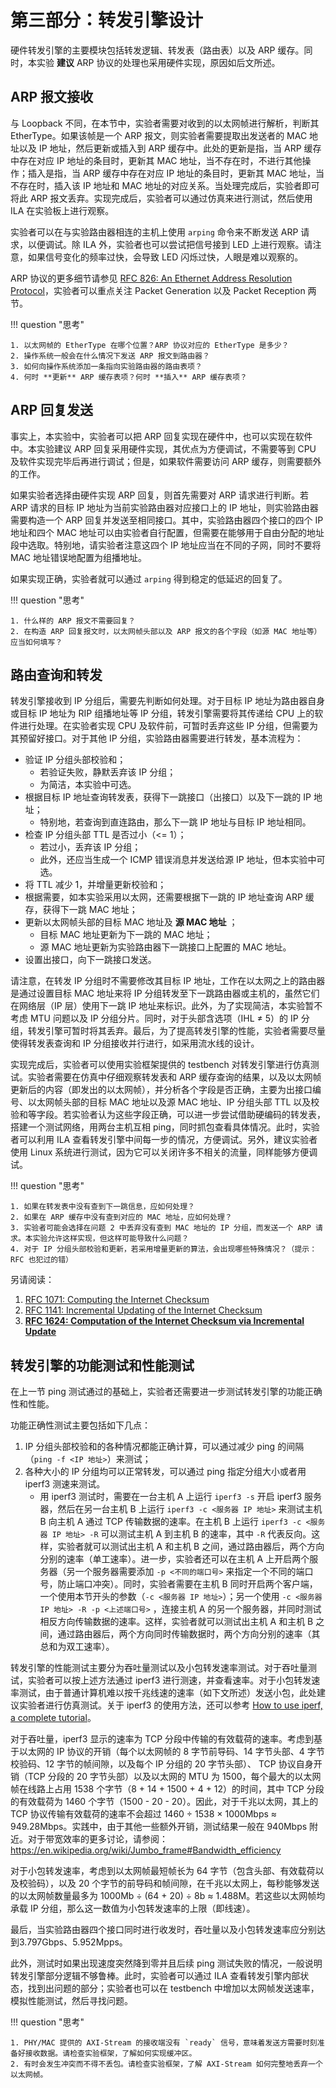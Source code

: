 # 第三部分：转发引擎设计

硬件转发引擎的主要模块包括转发逻辑、转发表（路由表）以及 ARP 缓存。同时，本实验 **建议** ARP 协议的处理也采用硬件实现，原因如后文所述。

## ARP 报文接收

与 Loopback 不同，在本节中，实验者需要对收到的以太网帧进行解析，判断其 EtherType。如果该帧是一个 ARP 报文，则实验者需要提取出发送者的 MAC 地址以及 IP 地址，然后更新或插入到 ARP 缓存中。此处的更新是指，当 ARP 缓存中存在对应 IP 地址的条目时，更新其 MAC 地址，当不存在时，不进行其他操作；插入是指，当 ARP 缓存中存在对应 IP 地址的条目时，更新其 MAC 地址，当不存在时，插入该 IP 地址和 MAC 地址的对应关系。当处理完成后，实验者即可将此 ARP 报文丢弃。实现完成后，实验者可以通过仿真来进行测试，然后使用 ILA 在实验板上进行观察。

实验者可以在与实验路由器相连的主机上使用 `arping` 命令来不断发送 ARP 请求，以便调试。除 ILA 外，实验者也可以尝试把信号接到 LED 上进行观察。请注意，如果信号变化的频率过快，会导致 LED 闪烁过快，人眼是难以观察的。

ARP 协议的更多细节请参见 [RFC 826: An Ethernet Address Resolution Protocol](https://tools.ietf.org/html/rfc826)，实验者可以重点关注 Packet Generation 以及 Packet Reception 两节。

!!! question "思考"

    1. 以太网帧的 EtherType 在哪个位置？ARP 协议对应的 EtherType 是多少？
    2. 操作系统一般会在什么情况下发送 ARP 报文到路由器？
    3. 如何向操作系统添加一条指向实验路由器的路由表项？
    4. 何时 **更新** ARP 缓存表项？何时 **插入** ARP 缓存表项？

## ARP 回复发送

事实上，本实验中，实验者可以把 ARP 回复实现在硬件中，也可以实现在软件中。本实验建议 ARP 回复采用硬件实现，其优点为方便调试，不需要等到 CPU 及软件实现完毕后再进行调试；但是，如果软件需要访问 ARP 缓存，则需要额外的工作。

如果实验者选择由硬件实现 ARP 回复，则首先需要对 ARP 请求进行判断。若 ARP 请求的目标 IP 地址为当前实验路由器对应接口上的 IP 地址，则实验路由器需要构造一个 ARP 回复并发送至相同接口。其中，实验路由器四个接口的四个 IP 地址和四个 MAC 地址可以由实验者自行配置，但需要在能够用于自由分配的地址段中选取。特别地，请实验者注意这四个 IP 地址应当在不同的子网，同时不要将 MAC 地址错误地配置为组播地址。

如果实现正确，实验者就可以通过 `arping` 得到稳定的低延迟的回复了。

!!! question "思考"

    1. 什么样的 ARP 报文不需要回复？
    2. 在构造 ARP 回复报文时，以太网帧头部以及 ARP 报文的各个字段（如源 MAC 地址等）应当如何填写？

## 路由查询和转发

转发引擎接收到 IP 分组后，需要先判断如何处理。对于目标 IP 地址为路由器自身或目标 IP 地址为 RIP 组播地址等 IP 分组，转发引擎需要将其传递给 CPU 上的软件进行处理。在实验者实现 CPU 及软件前，可暂时丢弃这些 IP 分组，但需要为其预留好接口。对于其他 IP 分组，实验路由器需要进行转发，基本流程为：

* 验证 IP 分组头部校验和；
    * 若验证失败，静默丢弃该 IP 分组；
    * 为简洁，本实验中可选。
* 根据目标 IP 地址查询转发表，获得下一跳接口（出接口）以及下一跳的 IP 地址；
    * 特别地，若查询到直连路由，那么下一跳 IP 地址与目标 IP 地址相同。
* 检查 IP 分组头部 TTL 是否过小（<= 1）；
    * 若过小，丢弃该 IP 分组；
    * 此外，还应当生成一个 ICMP 错误消息并发送给源 IP 地址，但本实验中可选。
* 将 TTL 减少 1，并增量更新校验和；
* 根据需要，如本实验采用以太网，还需要根据下一跳的 IP 地址查询 ARP 缓存，获得下一跳 MAC 地址；
* 更新以太网帧头部的目标 MAC 地址及 **源 MAC 地址** ；
    * 目标 MAC 地址更新为下一跳的 MAC 地址；
    * 源 MAC 地址更新为实验路由器下一跳接口上配置的 MAC 地址。
* 设置出接口，向下一跳接口发送。

请注意，在转发 IP 分组时不需要修改其目标 IP 地址，工作在以太网之上的路由器是通过设置目标 MAC 地址来将 IP 分组转发至下一跳路由器或主机的，虽然它们在网络层（IP 层）使用下一跳 IP 地址来标识。此外，为了实现简洁，本实验暂不考虑 MTU 问题以及 IP 分组分片。同时，对于头部含选项（IHL ≠ 5）的 IP 分组，转发引擎可暂时将其丢弃。最后，为了提高转发引擎的性能，实验者需要尽量使得转发表查询和 IP 分组接收并行进行，如采用流水线的设计。

实现完成后，实验者可以使用实验框架提供的 testbench 对转发引擎进行仿真测试。实验者需要在仿真中仔细观察转发表和 ARP 缓存查询的结果，以及以太网帧更新后的内容（即发出的以太网帧），并分析各个字段是否正确，主要为出接口编号、以太网帧头部的目标 MAC 地址以及源 MAC 地址、IP 分组头部 TTL 以及校验和等字段。若实验者认为这些字段正确，可以进一步尝试借助硬编码的转发表，搭建一个测试网络，用两台主机互相 ping，同时抓包查看具体情况。此时，实验者可以利用 ILA 查看转发引擎中间每一步的情况，方便调试。另外，建议实验者使用 Linux 系统进行测试，因为它可以关闭许多不相关的流量，同样能够方便调试。

!!! question "思考"

    1. 如果在转发表中没有查到下一跳信息，应如何处理？
    2. 如果在 ARP 缓存中没有查到对应的 MAC 地址，应如何处理？
    3. 实验者可能会选择在问题 2 中丢弃没有查到 MAC 地址的 IP 分组，而发送一个 ARP 请求。本实验允许这样实现，但这样可能导致什么问题？
    4. 对于 IP 分组头部校验和更新，若采用增量更新的算法，会出现哪些特殊情况？（提示：RFC 也犯过的错）

另请阅读：

1. [RFC 1071: Computing the Internet Checksum](https://tools.ietf.org/html/rfc1071)
2. [RFC 1141: Incremental Updating of the Internet Checksum](https://tools.ietf.org/html/rfc1141)
3. [**RFC 1624: Computation of the Internet Checksum via Incremental Update**](https://tools.ietf.org/html/rfc1624)

## 转发引擎的功能测试和性能测试

在上一节 ping 测试通过的基础上，实验者还需要进一步测试转发引擎的功能正确性和性能。

功能正确性测试主要包括如下几点：

1. IP 分组头部校验和的各种情况都能正确计算，可以通过减少 ping 的间隔（`ping -f <IP 地址>`）来测试；
2. 各种大小的 IP 分组均可以正常转发，可以通过 ping 指定分组大小或者用 iperf3 测速来测试。
    * 用 iperf3 测试时，需要在一台主机 A 上运行 `iperf3 -s` 开启 iperf3 服务器，然后在另一台主机 B 上运行 `iperf3 -c <服务器 IP 地址>` 来测试主机 B 向主机 A 通过 TCP 传输数据的速率。在主机 B 上运行 `iperf3 -c <服务器 IP 地址> -R` 可以测试主机 A 到主机 B 的速率，其中 `-R` 代表反向。这样，实验者就可以测试出主机 A 和主机 B 之间，通过路由器后，两个方向分别的速率（单工速率）。进一步，实验者还可以在主机 A 上开启两个服务器（另一个服务器需要添加 `-p <不同的端口号>` 来指定一个不同的端口号，防止端口冲突）。同时，实验者需要在主机 B 同时开启两个客户端，一个使用本节开头的参数（`-c <服务器 IP 地址>`）；另一个使用 `-c <服务器 IP 地址> -R -p <上述端口号>` ，连接主机 A 的另一个服务器，并同时测试相反方向传输数据的速率。这样，实验者就可以测试出主机 A 和主机 B 之间，通过路由器后，两个方向同时传输数据时，两个方向分别的速率（其总和为双工速率）。

转发引擎的性能测试主要分为吞吐量测试以及小包转发速率测试。对于吞吐量测试，实验者可以按上述方法通过 iperf3 进行测速，并查看速率。对于小包转发速率测试，由于普通计算机难以按千兆线速的速率（如下文所述）发送小包，此处建议实验者进行仿真测试。关于 iperf3 的使用方法，还可以参考 [How to use iperf, a complete tutorial](https://www.ictshore.com/networking-fundamentals/how-to-use-iperf/)。

对于吞吐量，iperf3 显示的速率为 TCP 分段中传输的有效载荷的速率。考虑到基于以太网的 IP 协议的开销（每个以太网帧的 8 字节前导码、14 字节头部、4 字节校验码、12 字节的帧间隙，以及每个 IP 分组的 20 字节头部）、 TCP 协议自身开销（TCP 分段的 20 字节头部）以及以太网的 MTU 为 1500，每个最大的以太网帧在线路上占用 1538 个字节（8 + 14 + 1500 + 4 + 12）的时间，其中 TCP 分段的有效载荷为 1460 个字节（1500 - 20 - 20）。因此，对于千兆以太网，其上的 TCP 协议传输有效载荷的速率不会超过 1460 ÷ 1538 × 1000Mbps ≈ 949.28Mbps。实践中，由于其他一些额外开销，测试结果一般在 940Mbps 附近。对于带宽效率的更多讨论，请参阅：https://en.wikipedia.org/wiki/Jumbo_frame#Bandwidth_efficiency

对于小包转发速率，考虑到以太网帧最短帧长为 64 字节（包含头部、有效载荷以及校验码），以及 20 个字节的前导码和帧间隙，在千兆以太网上，每秒能够发送的以太网帧数量最多为 1000Mb ÷ (64 + 20) ÷ 8b ≈ 1.488M。若这些以太网帧均承载 IP 分组，那么这一数值为小包转发速率的上限（即线速）。

最后，当实验路由器四个接口同时进行收发时，吞吐量以及小包转发速率应分别达到3.797Gbps、5.952Mpps。

此外，测试时如果出现速度突然降到零并且后续 ping 测试失败的情况，一般说明转发引擎部分逻辑不够鲁棒。此时，实验者可以通过 ILA 查看转发引擎内部状态，找到出问题的部分；实验者也可以在 testbench 中增加以太网帧发送速率，模拟性能测试，然后寻找问题。

!!! question "思考"

    1. PHY/MAC 提供的 AXI-Stream 的接收端没有 `ready` 信号，意味着发送方需要时刻准备好接收数据。请检查实验框架，了解如何实现缓冲区。
    2. 有时会发生冲突而不得不丢包。请检查实验框架，了解 AXI-Stream 如何完整地丢弃一个以太网帧。
